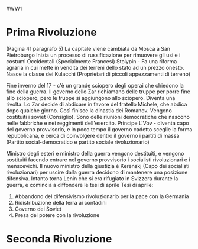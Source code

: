 #WW1
# Prima Rivoluzione
(Pagina 41 paragrafo 5)
La capitale viene cambiata da Mosca a San Pietroburgo
Inizia un processo di russificazione per rimuovere gli usi e i costumi Occidentali (Specialmente Francesi)
Stolypin - Fa una riforma agraria in cui mette in vendita dei terreni dello stato ad un prezzo onesto. Nasce la classe dei Kulacchi (Proprietari di piccoli appezzamenti di terreno)

Fine inverno del 17 - c'è un grande sciopero degli operai che chiedono la fine della guerra. Il governo dello Zar richiamano delle truppe per porre fine allo sciopero, però le truppe si aggiungono allo sciopero. Diventa una rivolta. Lo Zar decide di abdicare in favore del fratello Michele, che abdica dopo qualche giorno. Così finisce la dinastia dei Romanov.
Vengono costituiti i soviet (Consiglio). Sono delle riunioni democratiche che nascono nelle fabbriche e nei reggimenti dell'esercito.
Principe L'Vov - diventa capo del governo provvisorio, e in poco tempo il governo cadetto sceglie la forma repubblicana, e cerca di coinvolgere dentro il governo i partiti di massa (Partito social-democratico e partito sociale rivoluzionario) 

Ministro degli esteri e ministro della guerra vengono destituiti, e vengono sostituiti facendo entrare nel governo provvisorio i socialisti rivoluzionari e i menscevichi.
Il nuovo ministro della giustizia è Kerenskj (Capo dei socialisti rivoluzionari)
per uscire dalla guerra decidono di mantenere una posizione difensiva. Intanto torna Lenin che si era rifugiato in Svizzera durante la guerra, e comincia a diffondere le tesi di aprile
Tesi di aprile:
1) Abbandono del difensivismo rivoluzionario per la pace con la Germania
2) Ridistribuzione della terra ai contadini
3) Governo dei Soviet
4) Presa del potere con la rivoluzione


# Seconda Rivoluzione
